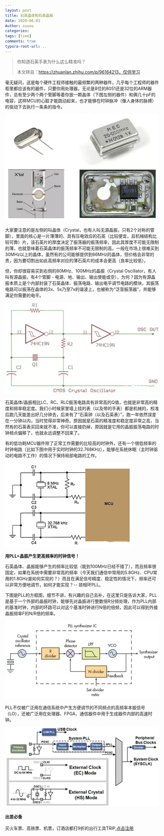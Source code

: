 ```yaml
---
layout: post
title: 石英晶体和石英晶振
date: 2020-06-03
Author: xuxeu
categories: 
tags: [time]
comments: true
typora-root-url: ..
---
```


> 你知道石英手表为什么这么精准吗？
>
> 本文转自：https://zhuanlan.zhihu.com/p/96164213，仅供学习

毫无疑问，这是每个硬件工程师接触的最频繁的两种器件，几乎每个工程师的器件柜里都应该有的器件，只要你用处理器，无论是8位的8051还是32位的ARM器件，总有至少两个两个管脚等着你放一颗晶体（下图左侧的器件）和俩几十pF的电容，这样MCU的心脏才能跳动起来，也才能够在时钟脉冲（像人身体的脉搏）的驱动下去执行一条条的指令。

![1](/images/2020-06-03-time/1.jpg)

大家要注意的是左侧的叫晶体（Crystal，也有人叫无源晶振，只有2个对称的管脚），里面的核心是一片薄薄的、具有压电效应的石英（比较便宜，且机械结构比较可靠）片，该石英片的厚度决定了振荡器的振荡频率，因此其厚度不可能无限制的薄，也就意味着石英晶体的振荡频率不可能无限制的高，一般在市场上很难买到30MHz以上的晶体，虽然有的公司能够提供到66MHz的晶体，但价格会非常的贵，因为要切割出如此高频率对应的薄石英片的成本会更高（良率比较低）。

但，你却很容易买到右侧的80MHz、100MHz的晶振（Crystal Oscillator，有人叫有源晶振，有4个管脚 - 电源、地、输出、输出使能或空），为何？因为有源晶振本质上是个内部封装了石英晶体、振荡电路、输出电平调节电路的模块，其振荡电路可以振荡在晶体的3x、5x乃至7x的谐波上，也被称为“泛音振荡器”，并能够满足你需要的电平。

![2](/images/2020-06-03-time/2.jpg)

石英晶体/晶振相比LC、RC、RLC振荡电路具有非常高的Q值，也就是非常高的精度和频率稳定度。我们小时候家里墙上挂的表（以及带的手表）都是机械的，校准后跑几天能差出好几分钟去，后来有了“石英钟（以及石英表）”，跑一年依然误差在一分钟以内，当时觉得非常神奇。原因就是石英的精准度和稳定度非常之高，当然有的石英表买回来就不准，你可以直接扔掉，原因就是它用的晶振振荡电路的时钟频点偏移了，也就永远调整不回来了。

有的低功耗MCU器件除了正常工作需要的比较高的时钟外，还有一个很低频率的时钟电路（比如下图中用于实时时钟的32.768KHz），能够在系统休眠（主时钟驱动的电路不工作）的情况下保持局部电路的工作。

![3](/images/2020-06-03-time/3.jpg)

**用PLL+晶振产生更高频率的时钟信号！**

石英晶体、晶振能够产生的频率比较低（能到100MHz已经不错了），而且频率很固定，如果在系统中需要非常高的频率（今天我们通信中常用的5.8GHz、CPU常用的1.8GHz是如何实现的？）而且在满足信号精度、稳定性的情况下，频率还可以非常方便地调节，如何才能实现？-- 锁相环PLL。

下图是PLL的方框图，细节不讲，有兴趣的自己去补，在这里只是告诉大家，PLL是基于一个外部的晶振时钟，能够先对晶振进行整数倍R分频处理，作为PLL内部的基准时钟，内部的环路可以对这个基准时钟进行N倍的倍频，因此可以得到外接晶振频率F的N/R倍的频率。

![4](/images/2020-06-03-time/4.webp)

PLL不仅被广泛用在通信系统中产生方便调节的不同频点的高频率本振信号（LO），还被广泛用在处理器、FPGA、通信器件中用于生成器件内部的高速时钟。

![5](/images/2020-06-03-time/5.webp)

#### 出差必备

买火车票、高铁票、机票，订酒店都打9折的出行工具TRIP,[点击注册](https://h5.itrip.world/#/register/6tpd1Z)